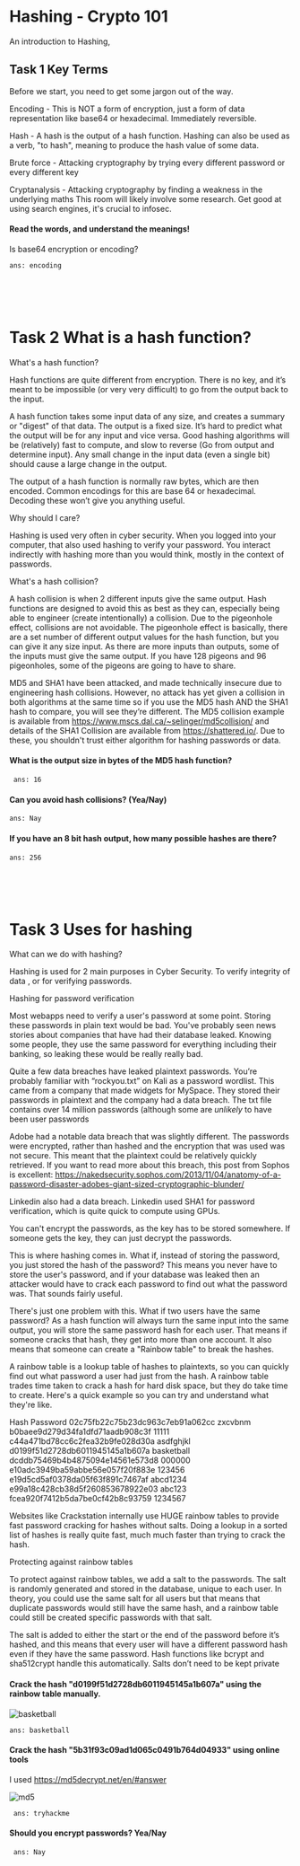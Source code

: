 # Hashing - Crypto 101

An introduction to Hashing,

## Task 1 Key Terms 

Before we start, you need to get some jargon out of the way.

Encoding - This is NOT a form of encryption, just a form of data representation like base64 or hexadecimal. Immediately reversible.

Hash - A hash is the output of a hash function. Hashing can also be used as a verb, "to hash", meaning to produce the hash value of some data.

Brute force - Attacking cryptography by trying every different password or every different key

Cryptanalysis - Attacking cryptography by finding a weakness in the underlying maths
This room will likely involve some research. Get good at using search engines, it's crucial to infosec.



#### Read the words, and understand the meanings!
Is base64 encryption or encoding?

` ans: encoding `

<br><br><br>

# Task 2 What is a hash function? 

What's a hash function?

Hash functions are quite different from encryption. There is no key, and it’s meant to be impossible (or very very difficult) to go from the output back to the input.

A hash function takes some input data of any size, and creates a summary or "digest" of that data. The output is a fixed size. It’s hard to predict what the output will be for any input and vice versa. Good hashing algorithms will be (relatively) fast to compute, and slow to reverse (Go from output and determine input). Any small change in the input data (even a single bit) should cause a large change in the output.

The output of a hash function is normally raw bytes, which are then encoded. Common encodings for this are base 64 or hexadecimal. Decoding these won’t give you anything useful.

Why should I care?

Hashing is used very often in cyber security. When you logged into your computer, that also used hashing to verify your password. You interact indirectly with hashing more than you would think, mostly in the context of passwords.

What's a hash collision?

A hash collision is when 2 different inputs give the same output. Hash functions are designed to avoid this as best as they can, especially being able to engineer (create intentionally) a collision. Due to the pigeonhole effect, collisions are not avoidable. The pigeonhole effect is basically, there are a set number of different output values for the hash function, but you can give it any size input. As there are more inputs than outputs, some of the inputs must give the same output. If you have 128 pigeons and 96 pigeonholes, some of the pigeons are going to have to share.

MD5 and SHA1 have been attacked, and made technically insecure due to engineering hash collisions. However, no attack has yet given a collision in both algorithms at the same time so if you use the MD5 hash AND the SHA1 hash to compare, you will see they’re different. The MD5 collision example is available from https://www.mscs.dal.ca/~selinger/md5collision/ and details of the SHA1 Collision are available from https://shattered.io/. Due to these, you shouldn't trust either algorithm for hashing passwords or data.

#### What is the output size in bytes of the MD5 hash function?

 
 ` ans: 16`
 
 #### Can you avoid hash collisions? (Yea/Nay)
 
 ` ans: Nay  `
 
 #### If you have an 8 bit hash output, how many possible hashes are there?

` ans: 256  `


<br><br><br>

# Task 3 Uses for hashing 

What can we do with hashing?

Hashing is used for 2 main purposes in Cyber Security. To verify integrity of data , or for verifying passwords.


Hashing for password verification

Most webapps need to verify a user's password at some point. Storing these passwords in plain text would be bad. You've probably seen news stories about companies that have had their database leaked. Knowing some people, they use the same password for everything including their banking, so leaking these would be really really bad.

Quite a few data breaches have leaked plaintext passwords. You’re probably familiar with “rockyou.txt” on Kali as a password wordlist. This came from a company that made widgets for MySpace. They stored their passwords in plaintext and the company had a data breach. The txt file contains over 14 million passwords (although some are *unlikely* to have been user passwords

Adobe had a notable data breach that was slightly different. The passwords were encrypted, rather than hashed and the encryption that was used was not secure. This meant that the plaintext could be relatively quickly retrieved. If you want to read more about this breach, this post from Sophos is excellent: https://nakedsecurity.sophos.com/2013/11/04/anatomy-of-a-password-disaster-adobes-giant-sized-cryptographic-blunder/

Linkedin also had a data breach. Linkedin used SHA1 for password verification, which is quite quick to compute using GPUs. 

You can't encrypt the passwords, as the key has to be stored somewhere. If someone gets the key, they can just decrypt the passwords.

This is where hashing comes in. What if, instead of storing the password, you just stored the hash of the password? This means you never have to store the user's password, and if your database was leaked then an attacker would have to crack each password to find out what the password was. That sounds fairly useful.

There's just one problem with this. What if two users have the same password? As a hash function will always turn the same input into the same output, you will store the same password hash for each user. That means if someone cracks that hash, they get into more than one account. It also means that someone can create a "Rainbow table" to break the hashes.

A rainbow table is a lookup table of hashes to plaintexts, so you can quickly find out what password a user had just from the hash. A rainbow table trades time taken to crack a hash for hard disk space, but they do take time to create.
Here's a quick example so you can try and understand what they're like.


Hash 	Password
02c75fb22c75b23dc963c7eb91a062cc 	zxcvbnm
b0baee9d279d34fa1dfd71aadb908c3f 	11111
c44a471bd78cc6c2fea32b9fe028d30a 	asdfghjkl
d0199f51d2728db6011945145a1b607a 	basketball
dcddb75469b4b4875094e14561e573d8 	000000
e10adc3949ba59abbe56e057f20f883e 	123456
e19d5cd5af0378da05f63f891c7467af 	abcd1234
e99a18c428cb38d5f260853678922e03 	abc123
fcea920f7412b5da7be0cf42b8c93759 	1234567

Websites like Crackstation internally use HUGE rainbow tables to provide fast password cracking for hashes without salts. Doing a lookup in a sorted list of hashes is really quite fast, much much faster than trying to crack the hash.

Protecting against rainbow tables

To protect against rainbow tables, we add a salt to the passwords. The salt is randomly generated and stored in the database, unique to each user. In theory, you could use the same salt for all users but that means that duplicate passwords would still have the same hash, and a rainbow table could still be created specific passwords with that salt.

The salt is added to either the start or the end of the password before it’s hashed, and this means that every user will have a different password hash even if they have the same password. Hash functions like bcrypt and sha512crypt handle this automatically. Salts don’t need to be kept private


#### Crack the hash "d0199f51d2728db6011945145a1b607a" using the rainbow table manually.

![basketball](https://user-images.githubusercontent.com/41240719/152651563-113c1ece-0c33-4abb-a36b-85f1e6316835.jpg)


` ans: basketball `

####  Crack the hash "5b31f93c09ad1d065c0491b764d04933" using online tools

I used https://md5decrypt.net/en/#answer

![md5](https://user-images.githubusercontent.com/41240719/152651895-8eac9304-d2e0-4631-bdf2-309586bed43f.jpg)


` ans: tryhackme`

#### Should you encrypt passwords? Yea/Nay

` ans: Nay`

